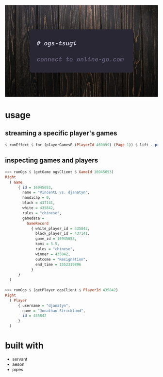 <p align="center">
    <img src="static/ogs-tsugi.png">
</p>

# usage
## streaming a specific player's games
``` haskell
$ runEffect $ for (playerGamesP (PlayerId 469099) (Page 1)) $ lift . print
```

## inspecting games and players
``` haskell
>>> runOgs $ (getGame ogsClient $ GameId 16945653)
Right
  ( Game
      { id = 16945653,
        name = "VincentL vs. djanatyn",
        handicap = 0,
        black = 437141,
        white = 435842,
        rules = "chinese",
        gamedata =
          GameRecord
            { white_player_id = 435842,
              black_player_id = 437141,
              game_id = 16945653,
              komi = 5.5,
              rules = "chinese",
              winner = 435842,
              outcome = "Resignation",
              end_time = 1552319896
            }
      }
  )
  
>>> runOgs $ (getPlayer ogsClient $ PlayerId 435842)
Right
  ( Player
      { username = "djanatyn",
        name = "Jonathan Strickland",
        id = 435842
      }
  )
```

# built with
* servant
* aeson
* pipes
